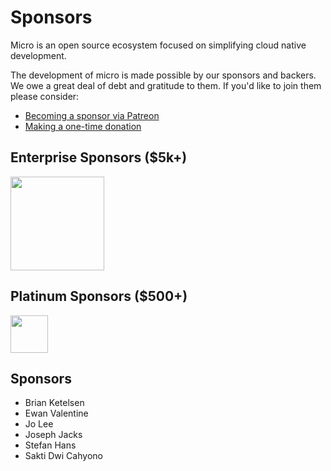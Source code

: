 # Sponsors

Micro is an open source ecosystem focused on simplifying cloud native development.

The development of micro is made possible by our sponsors and backers. We owe a great deal of debt and gratitude to them. 
If you'd like to join them please consider:

- [Becoming a sponsor via Patreon](https://www.patreon.com/microhq)
- [Making a one-time donation](https://micro.mu/#one-off-donation)

## Enterprise Sponsors ($5k+)

<a href="https://micro.mu/blog/2016/04/25/announcing-sixt-sponsorship.html"><img src="https://micro.mu/sixt_logo.png" width=150px height="auto" /></a>

## Platinum Sponsors ($500+)

<a href="https://www.neds.com.au/"><img src="https://micro.mu/images/logos/neds.svg" height="60px"></a>

## Sponsors

- Brian Ketelsen
- Ewan Valentine
- Jo Lee
- Joseph Jacks
- Stefan Hans
- Sakti Dwi Cahyono
